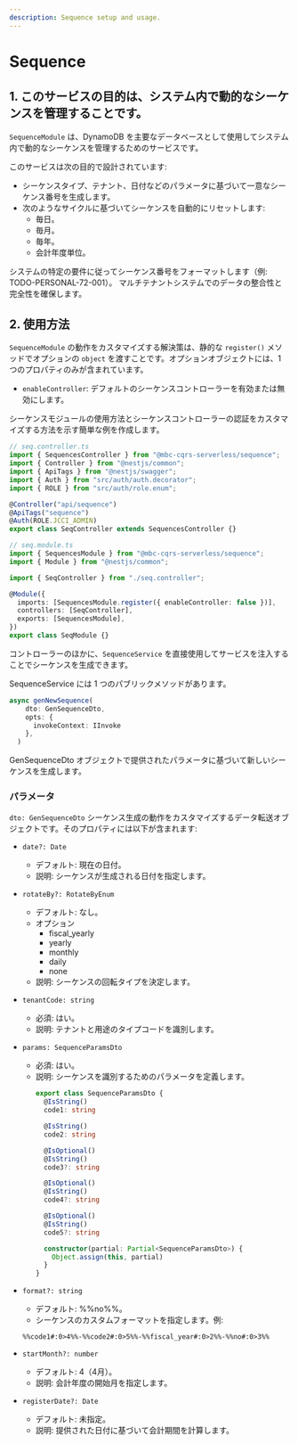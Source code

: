 ```yaml
---
description: Sequence setup and usage.
---
```


# Sequence

## 1. このサービスの目的は、システム内で動的なシーケンスを管理することです。

`SequenceModule` は、DynamoDB を主要なデータベースとして使用してシステム内で動的なシーケンスを管理するためのサービスです。

このサービスは次の目的で設計されています:

- シーケンスタイプ、テナント、日付などのパラメータに基づいて一意なシーケンス番号を生成します。
- 次のようなサイクルに基づいてシーケンスを自動的にリセットします:
  - 毎日。
  - 毎月。
  - 毎年。
  - 会計年度単位。

システムの特定の要件に従ってシーケンス番号をフォーマットします（例: TODO-PERSONAL-72-001）。
マルチテナントシステムでのデータの整合性と完全性を確保します。
## 2. 使用方法


`SequenceModule` の動作をカスタマイズする解決策は、静的な `register()` メソッドでオプションの `object` を渡すことです。オプションオブジェクトには、1 つのプロパティのみが含まれています。

- `enableController`: デフォルトのシーケンスコントローラーを有効または無効にします。

シーケンスモジュールの使用方法とシーケンスコントローラーの認証をカスタマイズする方法を示す簡単な例を作成します。

```ts
// seq.controller.ts
import { SequencesController } from "@mbc-cqrs-serverless/sequence";
import { Controller } from "@nestjs/common";
import { ApiTags } from "@nestjs/swagger";
import { Auth } from "src/auth/auth.decorator";
import { ROLE } from "src/auth/role.enum";

@Controller("api/sequence")
@ApiTags("sequence")
@Auth(ROLE.JCCI_ADMIN)
export class SeqController extends SequencesController {}
```

```ts
// seq.module.ts
import { SequencesModule } from "@mbc-cqrs-serverless/sequence";
import { Module } from "@nestjs/common";

import { SeqController } from "./seq.controller";

@Module({
  imports: [SequencesModule.register({ enableController: false })],
  controllers: [SeqController],
  exports: [SequencesModule],
})
export class SeqModule {}
```

コントローラーのほかに、`SequenceService` を直接使用してサービスを注入することでシーケンスを生成できます。

SequenceService には 1 つのパブリックメソッドがあります。

```ts
async genNewSequence(
    dto: GenSequenceDto,
    opts: {
      invokeContext: IInvoke
    },
  )
```

GenSequenceDto オブジェクトで提供されたパラメータに基づいて新しいシーケンスを生成します。

### パラメータ

`dto: GenSequenceDto`
シーケンス生成の動作をカスタマイズするデータ転送オブジェクトです。そのプロパティには以下が含まれます:

- `date?: Date`
  - デフォルト: 現在の日付。
  - 説明: シーケンスが生成される日付を指定します。

- `rotateBy?: RotateByEnum`
  - デフォルト: なし。
  - オプション
    - fiscal_yearly
    - yearly
    - monthly
    - daily
    - none
  - 説明: シーケンスの回転タイプを決定します。

- `tenantCode: string`
  - 必須: はい。
  - 説明: テナントと用途のタイプコードを識別します。
  
- `params: SequenceParamsDto`
  - 必須: はい。
  - 説明: シーケンスを識別するためのパラメータを定義します。
    ```ts
    export class SequenceParamsDto {
      @IsString()
      code1: string

      @IsString()
      code2: string

      @IsOptional()
      @IsString()
      code3?: string

      @IsOptional()
      @IsString()
      code4?: string

      @IsOptional()
      @IsString()
      code5?: string

      constructor(partial: Partial<SequenceParamsDto>) {
        Object.assign(this, partial)
      }
    }
    ```
- `format?: string`
  - デフォルト: %%no%%。
  - シーケンスのカスタムフォーマットを指定します。例: 
  ```
  %%code1#:0>4%%-%%code2#:0>5%%-%%fiscal_year#:0>2%%-%%no#:0>3%%

- `startMonth?: number`
  - デフォルト: 4（4月）。
  - 説明: 会計年度の開始月を指定します。

- `registerDate?: Date`
  - デフォルト: 未指定。
  - 説明: 提供された日付に基づいて会計期間を計算します。


